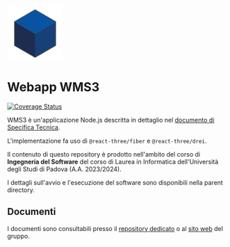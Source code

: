 <img alt="Logo di Error_418" src="https://github.com/Error-418-SWE/Documenti/blob/bc5e203e215c8c4ead0b8e82f5e26cd8ed485745/logo_wms3.svg" width="128"/>

# Webapp WMS3

[![Coverage Status](https://coveralls.io/repos/github/Error-418-SWE/WMS3/badge.svg?branch=main)](https://coveralls.io/github/Error-418-SWE/WMS3?branch=dev)

WMS3 è un'applicazione Node.js descritta in dettaglio nel [documento di Specifica Tecnica](https://error418swe.netlify.app/pb/documentazione-esterna/specifica-tecnica/).

L'implementazione fa uso di `@react-three/fiber` e `@react-three/drei`.

Il contenuto di questo repository è prodotto nell'ambito del corso di **Ingegneria del Software** del corso di Laurea in Informatica dell'Università degli Studi di Padova (A.A. 2023/2024).

I dettagli sull'avvio e l'esecuzione del software sono disponibili nella parent directory.

## Documenti

I documenti sono consultabili presso il [repository dedicato](https://github.com/Error-418-SWE/Documenti/tree/main) o al [sito web](https://error418swe.netlify.app/) del gruppo.